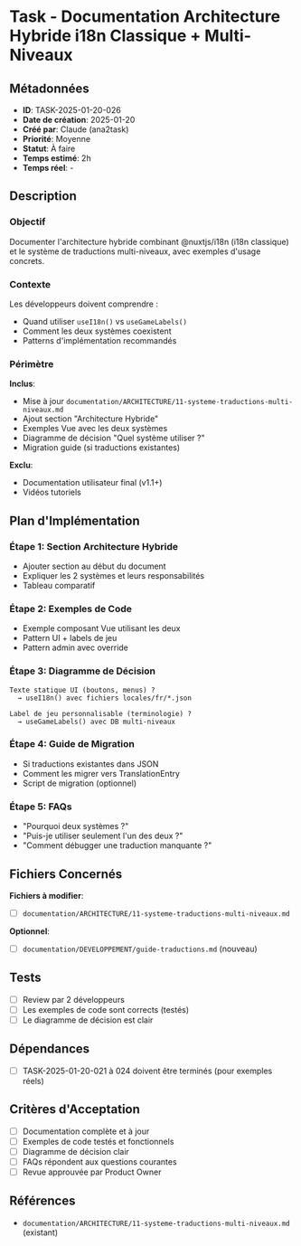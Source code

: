 # Task - Documentation Architecture Hybride i18n Classique + Multi-Niveaux

## Métadonnées

- **ID**: TASK-2025-01-20-026
- **Date de création**: 2025-01-20
- **Créé par**: Claude (ana2task)
- **Priorité**: Moyenne
- **Statut**: À faire
- **Temps estimé**: 2h
- **Temps réel**: -

## Description

### Objectif

Documenter l'architecture hybride combinant @nuxtjs/i18n (i18n classique) et le système de traductions multi-niveaux, avec exemples d'usage concrets.

### Contexte

Les développeurs doivent comprendre :
- Quand utiliser `useI18n()` vs `useGameLabels()`
- Comment les deux systèmes coexistent
- Patterns d'implémentation recommandés

### Périmètre

**Inclus**:
- Mise à jour `documentation/ARCHITECTURE/11-systeme-traductions-multi-niveaux.md`
- Ajout section "Architecture Hybride"
- Exemples Vue avec les deux systèmes
- Diagramme de décision "Quel système utiliser ?"
- Migration guide (si traductions existantes)

**Exclu**:
- Documentation utilisateur final (v1.1+)
- Vidéos tutoriels

## Plan d'Implémentation

### Étape 1: Section Architecture Hybride

- Ajouter section au début du document
- Expliquer les 2 systèmes et leurs responsabilités
- Tableau comparatif

### Étape 2: Exemples de Code

- Exemple composant Vue utilisant les deux
- Pattern UI + labels de jeu
- Pattern admin avec override

### Étape 3: Diagramme de Décision

```
Texte statique UI (boutons, menus) ?
  → useI18n() avec fichiers locales/fr/*.json

Label de jeu personnalisable (terminologie) ?
  → useGameLabels() avec DB multi-niveaux
```

### Étape 4: Guide de Migration

- Si traductions existantes dans JSON
- Comment les migrer vers TranslationEntry
- Script de migration (optionnel)

### Étape 5: FAQs

- "Pourquoi deux systèmes ?"
- "Puis-je utiliser seulement l'un des deux ?"
- "Comment débugger une traduction manquante ?"

## Fichiers Concernés

**Fichiers à modifier**:
- [ ] `documentation/ARCHITECTURE/11-systeme-traductions-multi-niveaux.md`

**Optionnel**:
- [ ] `documentation/DEVELOPPEMENT/guide-traductions.md` (nouveau)

## Tests

- [ ] Review par 2 développeurs
- [ ] Les exemples de code sont corrects (testés)
- [ ] Le diagramme de décision est clair

## Dépendances

- [ ] TASK-2025-01-20-021 à 024 doivent être terminés (pour exemples réels)

## Critères d'Acceptation

- [ ] Documentation complète et à jour
- [ ] Exemples de code testés et fonctionnels
- [ ] Diagramme de décision clair
- [ ] FAQs répondent aux questions courantes
- [ ] Revue approuvée par Product Owner

## Références

- `documentation/ARCHITECTURE/11-systeme-traductions-multi-niveaux.md` (existant)
